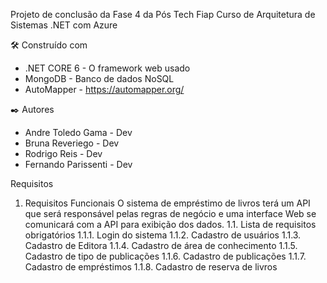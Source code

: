 Projeto de conclusão da Fase 4 da Pós Tech Fiap Curso de Arquitetura de Sistemas .NET com Azure

🛠️ Construído com
- .NET CORE 6 - O framework web usado
- MongoDB - Banco de dados NoSQL
- AutoMapper - https://automapper.org/

✒️ Autores
- Andre Toledo Gama - Dev
- Bruna Reveriego - Dev
- Rodrigo Reis - Dev
- Fernando Parissenti - Dev

Requisitos
1.	Requisitos Funcionais
O sistema de empréstimo de livros terá um API que será responsável pelas regras de negócio e uma interface Web se comunicará com a API para exibição dos dados. 
1.1.	Lista de requisitos obrigatórios
1.1.1. Login do sistema
1.1.2. Cadastro de usuários
1.1.3. Cadastro de Editora
1.1.4. Cadastro de área de conhecimento
1.1.5. Cadastro de tipo de publicações
1.1.6. Cadastro de publicações 
1.1.7. Cadastro de empréstimos
1.1.8. Cadastro de reserva de livros
